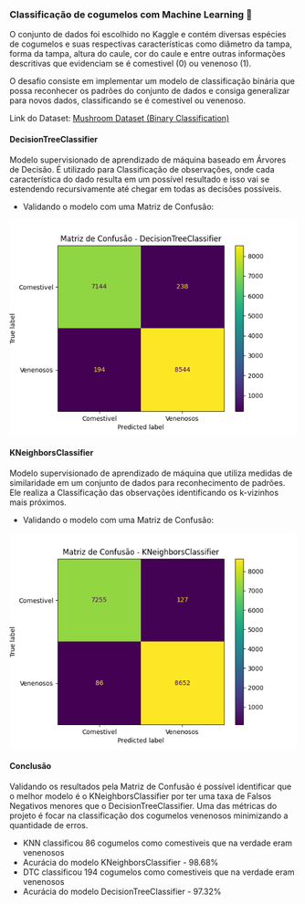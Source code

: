 ### **Classificação de cogumelos com Machine Learning 🍄**

O conjunto de dados foi escolhido no Kaggle e contém diversas espécies de cogumelos e suas respectivas características como diâmetro da tampa, forma da tampa, altura do caule, cor do caule e entre outras informações descritivas que evidenciam se é comestivel (0) ou venenoso (1). 

O desafio consiste em implementar um modelo de classificação binária que possa reconhecer os padrões do conjunto de dados e consiga generalizar para novos dados, classificando se é comestivel ou venenoso.

Link do Dataset: [Mushroom Dataset (Binary Classification)](https://www.kaggle.com/datasets/prishasawhney/mushroom-dataset/data)

#### **DecisionTreeClassifier**
Modelo supervisionado de aprendizado de máquina baseado em Árvores de Decisão. É utilizado para Classificação de observações, onde cada característica do dado resulta em um possível resultado e isso vai se estendendo recursivamente até chegar em todas as decisões possíveis.
- Validando o modelo com uma Matriz de Confusão:
  
![DTC](https://github.com/ryanrodr/ml-mushrooms/blob/main/imagens/MatrizConfusaoDTC.png)


#### **KNeighborsClassifier**
Modelo supervisionado de aprendizado de máquina que utiliza medidas de similaridade em um conjunto de dados para reconhecimento de padrões. Ele realiza a Classificação das observações identificando os k-vizinhos mais próximos.
- Validando o modelo com uma Matriz de Confusão:

![KNN](https://github.com/ryanrodr/ml-mushrooms/blob/main/imagens/MatrizConfusaoKNN.png)

#### Conclusão
Validando os resultados pela Matriz de Confusão é possível identificar que o melhor modelo é o KNeighborsClassifier por ter uma taxa de Falsos Negativos menores que o DecisionTreeClassifier. Uma das métricas do projeto é focar na classificação dos cogumelos venenosos minimizando a quantidade de erros. 
- KNN classificou 86 cogumelos como comestiveis que na verdade eram venenosos
- Acurácia do modelo KNeighborsClassifier - 98.68%
- DTC classificou 194 cogumelos como comestiveis que na verdade eram venenosos
- Acurácia do modelo DecisionTreeClassifier - 97.32%
